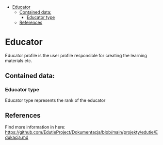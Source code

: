 <!-- TOC -->
* [Educator](#educator)
  * [Contained data:](#contained-data)
    * [Educator type](#educator-type)
  * [References](#references)
<!-- TOC -->

# Educator

Educator profile is the user profile responsible for creating the learning materials etc.

## Contained data:

### Educator type

Educator type represents the rank of the educator

## References

Find more information in here: https://github.com/EdutieProject/Dokumentacja/blob/main/projekty/edutie/Edukacja.md